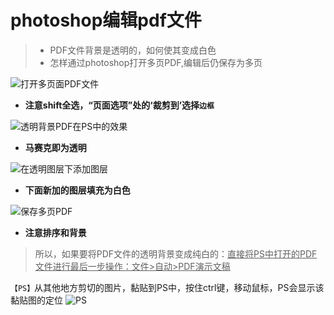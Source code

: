 # photoshop编辑pdf文件

> * PDF文件背景是透明的，如何使其变成白色
> * 怎样通过photoshop打开多页PDF,编辑后仍保存为多页

![打开多页面PDF文件](https://img2018.cnblogs.com/blog/1588269/201901/1588269-20190129225901251-287966916.jpg)

* **注意shift全选，“页面选项”处的‘裁剪到’选择`边框`**

![透明背景PDF在PS中的效果](https://img2018.cnblogs.com/blog/1588269/201901/1588269-20190129230012363-1993399915.jpg)

* **马赛克即为透明**

![在透明图层下添加图层](https://img2018.cnblogs.com/blog/1588269/201901/1588269-20190129230204542-423297632.jpg)

* **下面新加的图层填充为白色**

![保存多页PDF](https://img2018.cnblogs.com/blog/1588269/201901/1588269-20190129230336647-410456816.jpg)

* **注意排序和背景**

>所以，如果要将PDF文件的透明背景变成纯白的：<u>直接将PS中打开的PDF文件进行最后一步操作：文件>自动>PDF演示文稿</u>

`【PS】`从其他地方剪切的图片，黏贴到PS中，按住ctrl键，移动鼠标，PS会显示该黏贴图的定位
![PS](https://img2018.cnblogs.com/blog/1588269/201901/1588269-20190130174011931-467196082.jpg)